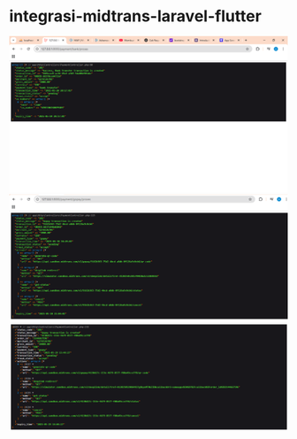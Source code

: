 # integrasi-midtrans-laravel-flutter
![alt text](https://github.com/arsalfrlh/integrasi-midtrans-laravel-flutter/blob/main/1.PNG?raw=true)
![alt text](https://github.com/arsalfrlh/integrasi-midtrans-laravel-flutter/blob/main/2.PNG?raw=true)
![alt text](https://github.com/arsalfrlh/integrasi-midtrans-laravel-flutter/blob/main/3.PNG?raw=true)
